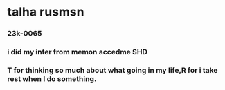 # talha rusmsn 
### 23k-0065

### i did my inter from memon accedme SHD
### T for thinking so much about what going in my life,R for i take rest when I do something.

